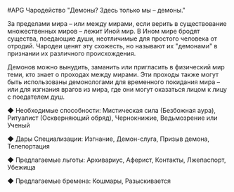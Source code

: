 #APG
Чародейство
"Демоны? Здесь только мы – демоны." 

За пределами мира – или между мирами, если верить в существование множественных миров – лежит Иной мир. В Ином мире бродят существа, поедающие души, неотличимые для простого человека от отродий. Чародеи ценят эту схожесть, но называют их "демонами" в признании их различного происхождения. 

Демонов можно вынудить, заманить или пригласить в физический мир теми, кто знает о проходах между мирами. Эти проходы также могут быть использованы демонологами для временного покидания мира – или для изгнания врагов из мира, где они могут оказаться лицом к лицу с поедателем душ. 

◆ Необходимые способности: Мистическая сила (Безбожная аура), Ритуалист (Оскверняющий обряд), Чернокнижие, Ведьмозрение или Ученый 

◆ Дары Специализации: Изгнание, Демон-слуга, Призыв демона, Телепортация 

◆ Предлагаемые льготы: Архивариус, Аферист, Контакты, Лжепаспорт, Убежища 

◆ Предлагаемые бремена: Кошмары, Разыскивается 